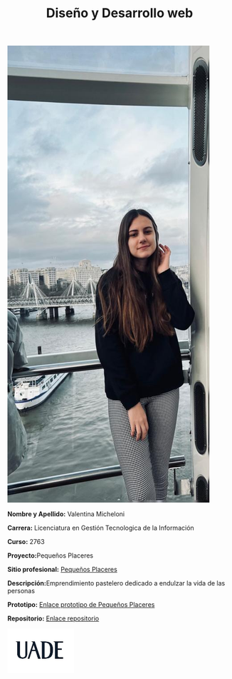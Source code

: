 <html lang="es"><head>
    <meta charset="UTF-8">
    <link rel="stylesheet" href="Styles.css.css">
</head>
<body>
    <header>
        <h1>Diseño y Desarrollo web</h1>
    </header>
    <main>
        <div class="left-block">
            <img src="Fotos Personales.jpeg" alt="Foto Personal">
        </div>
        <div class="right-block">
            <p><strong>Nombre y Apellido:</strong> Valentina Micheloni</p>
            <p><strong>Carrera:</strong> Licenciatura en Gestión Tecnologica de la Información </p>
            <p><strong>Curso:</strong> 2763</p>
            <p><strong>Proyecto:</strong>Pequeños Placeres</p>
            <p><strong>Sitio profesional:</strong> <a href=" https://valentinamicheloni.github.io/" target="_blank">Pequeños Placeres</a></p>
            <p><strong>Descripción:</strong>Emprendimiento pastelero dedicado a endulzar la vida de las personas</p>
            <p><strong>Prototipo:</strong> <a href="" target="_blank">Enlace prototipo de Pequeños Placeres</a></p>
            <p><strong>Repositorio:</strong> <a href="https://valeemicheloni.github.io/" target="_blank">Enlace repositorio</a></p>
        </div>
    </main>
    <footer>
        <img src="Logotipo Uade.jpeg" width="150px" height="100px" alt="Logo UADE" >
    </footer>


<span id="PING_CONTENT_AUTOPLAY_DETECTION" style="display: none;"></span></body></html>



